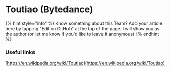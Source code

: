 # Toutiao \(Bytedance\)

{% hint style="info" %}
Know something about this Team? Add your article here by tapping "Edit on GitHub" at the top of the page. I will show you as the author \(or let me know if you'd like to leave it anonymous\)
{% endhint %}

### Useful links

[https://en.wikipedia.org/wiki/Toutiao](https://en.wikipedia.org/wiki/Toutiao)

